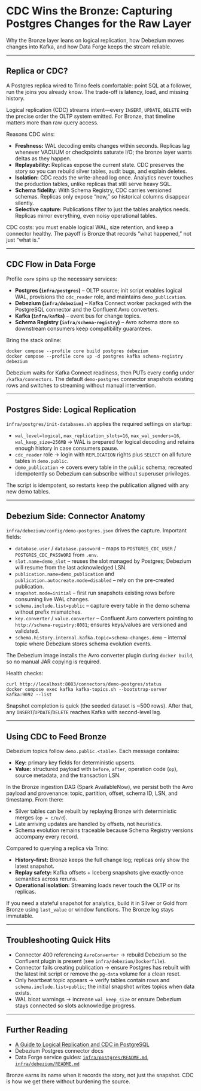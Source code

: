 # CDC Wins the Bronze: Capturing Postgres Changes for the Raw Layer

Why the Bronze layer leans on logical replication, how Debezium moves changes into Kafka, and how Data Forge keeps the stream reliable.

---

## Replica or CDC?

A Postgres replica wired to Trino feels comfortable: point SQL at a follower, run the joins you already know. The trade-off is latency, load, and missing history.

Logical replication (CDC) streams intent—every `INSERT`, `UPDATE`, `DELETE` with the precise order the OLTP system emitted. For Bronze, that timeline matters more than raw query access.

Reasons CDC wins:

- **Freshness:** WAL decoding emits changes within seconds. Replicas lag whenever VACUUM or checkpoints saturate I/O; the bronze layer wants deltas as they happen.
- **Replayability:** Replicas expose the current state. CDC preserves the story so you can rebuild silver tables, audit bugs, and explain deletes.
- **Isolation:** CDC reads the write-ahead log once. Analytics never touches the production tables, unlike replicas that still serve heavy SQL.
- **Schema fidelity:** With Schema Registry, CDC carries versioned schemas. Replicas only expose “now,” so historical columns disappear silently.
- **Selective capture:** Publications filter to just the tables analytics needs. Replicas mirror everything, even noisy operational tables.

CDC costs: you must enable logical WAL, size retention, and keep a connector healthy. The payoff is Bronze that records “what happened,” not just “what is.”

---

## CDC Flow in Data Forge

Profile `core` spins up the necessary services:

- **Postgres (`infra/postgres`)** – OLTP source; init script enables logical WAL, provisions the `cdc_reader` role, and maintains `demo_publication`.
- **Debezium (`infra/debezium`)** – Kafka Connect worker packaged with the PostgreSQL connector and the Confluent Avro converters.
- **Kafka (`infra/kafka`)** – event bus for change topics.
- **Schema Registry (`infra/schema-registry`)** – Avro schema store so downstream consumers keep compatibility guarantees.

Bring the stack online:

```
docker compose --profile core build postgres debezium
docker compose --profile core up -d postgres kafka schema-registry debezium
```

Debezium waits for Kafka Connect readiness, then PUTs every config under `/kafka/connectors`. The default `demo-postgres` connector snapshots existing rows and switches to streaming without manual intervention.

---

## Postgres Side: Logical Replication

`infra/postgres/init-databases.sh` applies the required settings on startup:

- `wal_level=logical`, `max_replication_slots=16`, `max_wal_senders=16`, `wal_keep_size=256MB` → WAL is prepared for logical decoding and retains enough history in case consumers pause.
- `cdc_reader` role → login with `REPLICATION` rights plus `SELECT` on all future tables in `demo.public`.
- `demo_publication` → covers every table in the `public` schema; recreated idempotently so Debezium can subscribe without superuser privileges.

The script is idempotent, so restarts keep the publication aligned with any new demo tables.

---

## Debezium Side: Connector Anatomy

`infra/debezium/config/demo-postgres.json` drives the capture. Important fields:

- `database.user` / `database.password` – maps to `POSTGRES_CDC_USER` / `POSTGRES_CDC_PASSWORD` from `.env`.
- `slot.name=demo_slot` – reuses the slot managed by Postgres; Debezium will resume from the last acknowledged LSN.
- `publication.name=demo_publication` and `publication.autocreate.mode=disabled` – rely on the pre-created publication.
- `snapshot.mode=initial` – first run snapshots existing rows before consuming live WAL changes.
- `schema.include.list=public` – capture every table in the demo schema without prefix mismatches.
- `key.converter` / `value.converter` – Confluent Avro converters pointing to `http://schema-registry:8081`; ensures keys/values are versioned and validated.
- `schema.history.internal.kafka.topic=schema-changes.demo` – internal topic where Debezium stores schema evolution events.

The Debezium image installs the Avro converter plugin during `docker build`, so no manual JAR copying is required.

Health checks:

```
curl http://localhost:8083/connectors/demo-postgres/status
docker compose exec kafka kafka-topics.sh --bootstrap-server kafka:9092 --list
```

Snapshot completion is quick (the seeded dataset is ~500 rows). After that, any `INSERT`/`UPDATE`/`DELETE` reaches Kafka with second-level lag.

---

## Using CDC to Feed Bronze

Debezium topics follow `demo.public.<table>`. Each message contains:

- **Key:** primary key fields for deterministic upserts.
- **Value:** structured payload with `before`, `after`, operation code (`op`), source metadata, and the transaction LSN.

In the Bronze ingestion DAG (Spark AvailableNow), we persist both the Avro payload and provenance: topic, partition, offset, schema ID, LSN, and timestamp. From there:

- Silver tables can be rebuilt by replaying Bronze with deterministic merges (`op = c/u/d`).
- Late arriving updates are handled by offsets, not heuristics.
- Schema evolution remains traceable because Schema Registry versions accompany every record.

Compared to querying a replica via Trino:

- **History-first:** Bronze keeps the full change log; replicas only show the latest snapshot.
- **Replay safety:** Kafka offsets + Iceberg snapshots give exactly-once semantics across reruns.
- **Operational isolation:** Streaming loads never touch the OLTP or its replicas.

If you need a stateful snapshot for analytics, build it in Silver or Gold from Bronze using `last_value` or window functions. The Bronze log stays immutable.

---

## Troubleshooting Quick Hits

- Connector 400 referencing `AvroConverter` → rebuild Debezium so the Confluent plugin is present (see `infra/debezium/Dockerfile`).
- Connector fails creating publication → ensure Postgres has rebuilt with the latest init script or remove the `pg-data` volume for a clean reset.
- Only heartbeat topic appears → verify tables contain rows and `schema.include.list=public`; the initial snapshot writes topics when data exists.
- WAL bloat warnings → increase `wal_keep_size` or ensure Debezium stays connected so slots acknowledge progress.

---

## Further Reading

- [A Guide to Logical Replication and CDC in PostgreSQL](https://airbyte.com/blog/a-guide-to-logical-replication-and-cdc-in-postgresql)
- Debezium Postgres connector docs
- Data Forge service guides: [`infra/postgres/README.md`](../../infra/postgres/README.md), [`infra/debezium/README.md`](../../infra/debezium/README.md)

Bronze earns its name when it records the story, not just the snapshot. CDC is how we get there without burdening the source.
